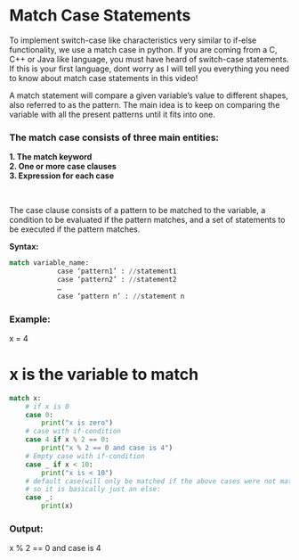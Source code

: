 <h1>Match Case Statements</h1>

To implement switch-case like characteristics very similar to if-else functionality, we use a match case in python. If you are coming from a C, C++ or Java like language, you must have heard of switch-case statements. If this is your first language, dont worry as I will tell you everything you need to know about match case statements in this video!

A match statement will compare a given variable’s value to different shapes, also referred to as the pattern. The main idea is to keep on comparing the variable with all the present patterns until it fits into one.

<h3>The match case consists of three main entities:</h3>

<b>1. The match keyword <br>
2. One or more case clauses <br>
3. Expression for each case</b> 

<br>

The case clause consists of a pattern to be matched to the variable, a condition to be evaluated if the pattern matches, and a set of statements to be executed if the pattern matches.

<b>Syntax:</b>

```python
match variable_name:
            case ‘pattern1’ : //statement1
            case ‘pattern2’ : //statement2
            …            
            case ‘pattern n’ : //statement n

```

<h3>Example:</h3>

x = 4
# x is the variable to match

```python
match x:
    # if x is 0
    case 0:
        print("x is zero")
    # case with if-condition
    case 4 if x % 2 == 0:
        print("x % 2 == 0 and case is 4")
    # Empty case with if-condition
    case _ if x < 10:
        print("x is < 10")
    # default case(will only be matched if the above cases were not matched)
    # so it is basically just an else:
    case _:
        print(x)
```

<h3>Output:</h3>
x % 2 == 0 and case is 4